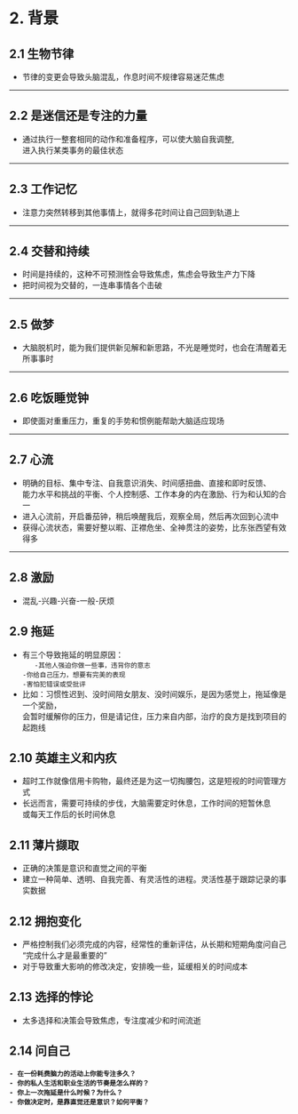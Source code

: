 # 2. 背景

## 2.1 生物节律
- 节律的变更会导致头脑混乱，作息时间不规律容易迷茫焦虑
***
## 2.2 是迷信还是专注的力量
- 通过执行一整套相同的动作和准备程序，可以使大脑自我调整,<br>进入执行某类事务的最佳状态 
***
## 2.3 工作记忆
- 注意力突然转移到其他事情上，就得多花时间让自己回到轨道上
***
## 2.4 交替和持续
- 时间是持续的，这种不可预测性会导致焦虑，焦虑会导致生产力下降
- 把时间视为交替的，一连串事情各个击破  
***
## 2.5 做梦
- 大脑脱机时，能为我们提供新见解和新思路，不光是睡觉时，也会在清醒着无所事事时  
***
## 2.6 吃饭睡觉钟
- 即使面对重重压力，重复的手势和惯例能帮助大脑适应现场
***
## 2.7 心流
- 明确的目标、集中专注、自我意识消失、时间感扭曲、直接和即时反馈、<br>能力水平和挑战的平衡、个人控制感、工作本身的内在激励、行为和认知的合一
- 进入心流前，开启番茄钟，稍后唤醒我后，观察全局，然后再次回到心流中
- 获得心流状态，需要好整以暇、正襟危坐、全神贯注的姿势，比东张西望有效得多  
***
## 2.8 激励
- 混乱-兴趣-兴奋-一般-厌烦

## 2.9 拖延
- 有三个导致拖延的明显原因：  
`	-其他人强迫你做一些事，违背你的意志`  
	`-你给自己压力，想要有完美的表现`  
	`-害怕犯错误或受批评`  
- 比如：习惯性迟到、没时间陪女朋友、没时间娱乐，是因为感觉上，拖延像是一个奖励，  
会暂时缓解你的压力，但是请记住，压力来自内部，治疗的良方是找到项目的起跑线

## 2.10 英雄主义和内疚
- 超时工作就像信用卡购物，最终还是为这一切掏腰包，这是短视的时间管理方式  
- 长远而言，需要可持续的步伐，大脑需要定时休息，工作时间的短暂休息  
或每天工作后的长时间休息

## 2.11 薄片撷取
- 正确的决策是意识和直觉之间的平衡
- 建立一种简单、透明、自我完善、有灵活性的进程。灵活性基于跟踪记录的事实数据

## 2.12 拥抱变化
- 严格控制我们必须完成的内容，经常性的重新评估，从长期和短期角度问自己  
“完成什么才是最重要的”  
- 对于导致重大影响的修改决定，安排晚一些，延缓相关的时间成本  

## 2.13 选择的悖论
- 太多选择和决策会导致焦虑，专注度减少和时间流逝  

## 2.14 问自己
**`- 在一份耗费脑力的活动上你能专注多久？`  
`- 你的私人生活和职业生活的节奏是怎么样的？`  
`- 你上一次拖延是什么时候？为什么？`  
`- 你做决定时，是靠直觉还是意识？如何平衡？`**
